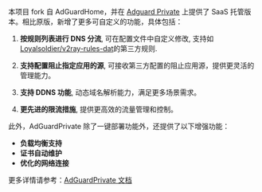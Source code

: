 本项目 fork 自 AdGuardHome，并在 [Adguard Private](https://adguardprivate.com) 上提供了 SaaS 托管版本。相比原版，新增了更多可自定义的功能，具体包括：

1. **按规则列表进行 DNS 分流**, 可在配置文件中自定义修改, 支持如[Loyalsoldier/v2ray-rules-dat](https://github.com/Loyalsoldier/v2ray-rules-dat)的第三方规则.

2. **支持配置阻止指定应用的源**, 可接收第三方配置的阻止应用源，提供更灵活的管理能力。

3. **支持 DDNS 功能**, 动态域名解析能力，满足更多场景需求。

4. **更先进的限流措施**, 提供更高效的流量管理和控制。

此外，AdGuardPrivate 除了一键部署功能外，还提供了以下增强功能：

- **负载均衡支持**
- **证书自动维护**
- **优化的网络连接**

更多详情请参考：[AdGuardPrivate 文档](https://adguardprivate.com/docs/)

